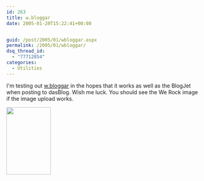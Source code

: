 ```yaml
---
id: 263
title: w.bloggar
date: 2005-01-20T15:22:41+00:00


guid: /post/2005/01/wbloggar.aspx
permalink: /2005/01/wbloggar/
dsq_thread_id:
  - "77712854"
categories:
  - Utilities
---
```

I'm testing out <a href="http://wbloggar.com/">w.bloggar</a> in the hopes that it works as well as the BlogJet when posting to dasBlog. Wish me luck.
You should see the We Rock image if the image upload works.<p>
<img src="{{ site.url }}{{ site.baseurl }}/wp-content/uploads/contentbinary/werock.jpg" width="116" height="176" alt="" border="0">